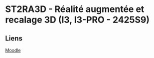 # ST2RA3D - Réalité augmentée et recalage 3D (I3, I3-PRO - 2425S9)

## Liens

[Moodle](https://moodle.myefrei.fr/course/view.php?id=14583)
